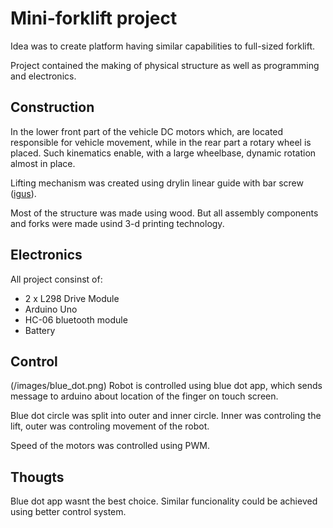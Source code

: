 # Mini-forklift project
Idea was to create platform having similar capabilities to full-sized forklift.

Project contained the making of physical structure as well as programming and electronics.

## Construction
In the lower front part of the vehicle DC motors which, are located responsible for vehicle movement, while in the rear part a rotary wheel is placed. Such kinematics enable, with a large wheelbase, dynamic rotation almost in place.

Lifting mechanism was created using drylin linear guide with bar screw ([igus](https://www.igus.eu/drylin/linear-guide)).

Most of the structure was made using wood. But all assembly components and forks were made usind 3-d printing technology.

## Electronics
All project consinst of:
* 2 x L298 Drive Module
* Arduino Uno
* HC-06 bluetooth module
* Battery

## Control
(/images/blue_dot.png)
Robot is controlled using blue dot app, which sends message to arduino about location of the finger on touch screen.

Blue dot circle was split into outer and inner circle. Inner was controling the lift, outer was controling movement of the robot.

Speed of the motors was controlled using PWM.

## Thougts
Blue dot app wasnt the best choice. Similar funcionality could be achieved using better control system.

